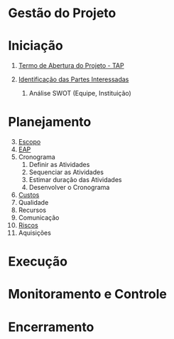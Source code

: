 # Gestão do Projeto 

# Iniciação

1. [Termo de Abertura do Projeto - TAP](./01_Termo_Abertura_Projeto.md)    


2. [Identificação das Partes Interessadas](./02_Identificação_Partes_Interessadas.md)   
   1. Análise SWOT (Equipe, Instituição)

# Planejamento

3. [Escopo](./03_Escopo.md)
4. [EAP](./04_EAP.md)
5. Cronograma
   1. Definir as Atividades
   2. Sequenciar as Atividades
   3. Estimar duração das Atividades
   4. Desenvolver o Cronograma
6. [Custos](./06_Custos.md)
7. Qualidade
8. Recursos
9. Comunicação
10. [Riscos](10_Riscos.md)
11. Aquisições

# Execução

# Monitoramento e Controle

# Encerramento